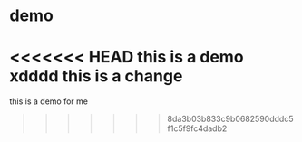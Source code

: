# demo 
<<<<<<< HEAD
this is a demo xdddd
this is a change
=======
this is a demo for me 
>>>>>>> 8da3b03b833c9b0682590dddc5f1c5f9fc4dadb2
